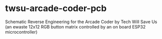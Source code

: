 # twsu-arcade-coder-pcb
Schematic Reverse Engineering for the Arcade Coder by Tech Will Save Us (an ewaste 12x12 RGB button matrix controlled by an on board ESP32 microcontroller) 
